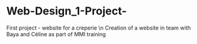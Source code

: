# Web-Design_1-Project-
First project - website for a creperie
\n Creation of a website in team with Baya and Céline as part of MMI training
